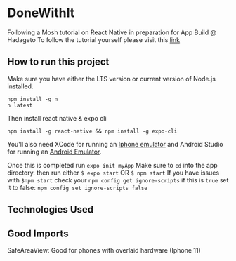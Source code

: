 # DoneWithIt
Following a Mosh tutorial on React Native in preparation for App Build @ Hadageto
To follow the tutorial yourself please visit this [link](https://www.youtube.com/watch?time_continue=179&v=0-S5a0eXPoc&feature=emb_logo)

## How to run this project
Make sure you have either the LTS version or current version of Node.js installed.
```
npm install -g n
n latest
```
Then install react native & expo cli
```
npm install -g react-native && npm install -g expo-cli
```

You'll also need XCode for running an [Iphone emulator](https://developer.apple.com/xcode/) and Android Studio for running an [Android Emulator](https://developer.android.com/studio).

Once this is completed run `expo init myApp`
Make sure to `cd` into the app directory.
then run either `$ expo start` OR `$ npm start`
If you have issues with `$npm start` check your `npm config get ignore-scripts` if this is `true` set it to false: `npm config set ignore-scripts false`

## Technologies Used



## Good Imports
SafeAreaView: Good for phones with overlaid hardware (Iphone 11)